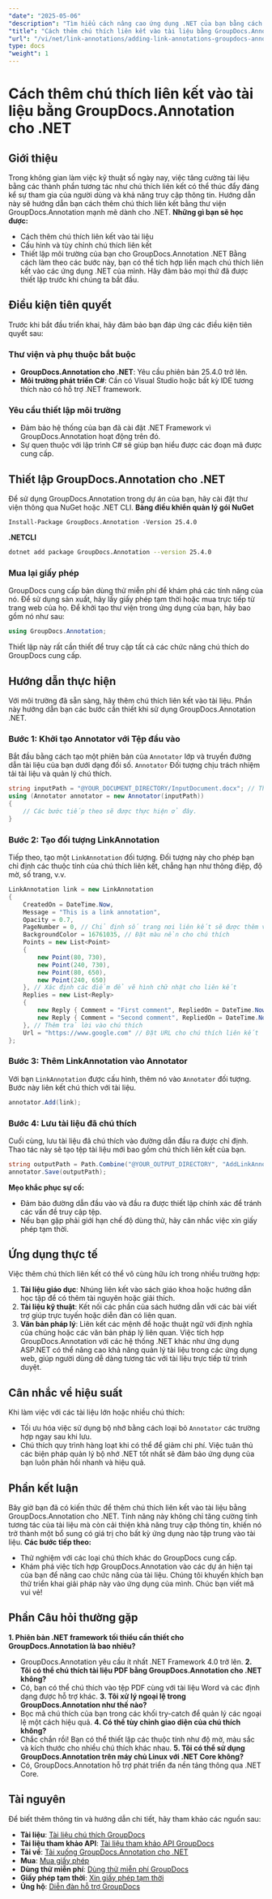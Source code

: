 ```yaml
---
"date": "2025-05-06"
"description": "Tìm hiểu cách nâng cao ứng dụng .NET của bạn bằng cách thêm chú thích liên kết tương tác bằng thư viện GroupDocs.Annotation mạnh mẽ. Làm theo hướng dẫn từng bước của chúng tôi và cải thiện tính tương tác của tài liệu ngay hôm nay."
"title": "Cách thêm chú thích liên kết vào tài liệu bằng GroupDocs.Annotation cho .NET | Hướng dẫn dành cho nhà phát triển"
"url": "/vi/net/link-annotations/adding-link-annotations-groupdocs-annotation-dotnet/"
type: docs
"weight": 1
---
```


# Cách thêm chú thích liên kết vào tài liệu bằng GroupDocs.Annotation cho .NET
## Giới thiệu
Trong không gian làm việc kỹ thuật số ngày nay, việc tăng cường tài liệu bằng các thành phần tương tác như chú thích liên kết có thể thúc đẩy đáng kể sự tham gia của người dùng và khả năng truy cập thông tin. Hướng dẫn này sẽ hướng dẫn bạn cách thêm chú thích liên kết bằng thư viện GroupDocs.Annotation mạnh mẽ dành cho .NET.
**Những gì bạn sẽ học được:**
- Cách thêm chú thích liên kết vào tài liệu
- Cấu hình và tùy chỉnh chú thích liên kết
- Thiết lập môi trường của bạn cho GroupDocs.Annotation .NET
Bằng cách làm theo các bước này, bạn có thể tích hợp liền mạch chú thích liên kết vào các ứng dụng .NET của mình. Hãy đảm bảo mọi thứ đã được thiết lập trước khi chúng ta bắt đầu.
## Điều kiện tiên quyết
Trước khi bắt đầu triển khai, hãy đảm bảo bạn đáp ứng các điều kiện tiên quyết sau:
### Thư viện và phụ thuộc bắt buộc
- **GroupDocs.Annotation cho .NET**: Yêu cầu phiên bản 25.4.0 trở lên.
- **Môi trường phát triển C#**: Cần có Visual Studio hoặc bất kỳ IDE tương thích nào có hỗ trợ .NET framework.
### Yêu cầu thiết lập môi trường
- Đảm bảo hệ thống của bạn đã cài đặt .NET Framework vì GroupDocs.Annotation hoạt động trên đó.
- Sự quen thuộc với lập trình C# sẽ giúp bạn hiểu được các đoạn mã được cung cấp.
## Thiết lập GroupDocs.Annotation cho .NET
Để sử dụng GroupDocs.Annotation trong dự án của bạn, hãy cài đặt thư viện thông qua NuGet hoặc .NET CLI.
**Bảng điều khiển quản lý gói NuGet**
```shell
Install-Package GroupDocs.Annotation -Version 25.4.0
```
**.NETCLI**
```bash
dotnet add package GroupDocs.Annotation --version 25.4.0
```
### Mua lại giấy phép
GroupDocs cung cấp bản dùng thử miễn phí để khám phá các tính năng của nó. Để sử dụng sản xuất, hãy lấy giấy phép tạm thời hoặc mua trực tiếp từ trang web của họ.
Để khởi tạo thư viện trong ứng dụng của bạn, hãy bao gồm nó như sau:
```csharp
using GroupDocs.Annotation;
```
Thiết lập này rất cần thiết để truy cập tất cả các chức năng chú thích do GroupDocs cung cấp.
## Hướng dẫn thực hiện
Với môi trường đã sẵn sàng, hãy thêm chú thích liên kết vào tài liệu. Phần này hướng dẫn bạn các bước cần thiết khi sử dụng GroupDocs.Annotation .NET.
### Bước 1: Khởi tạo Annotator với Tệp đầu vào
Bắt đầu bằng cách tạo một phiên bản của `Annotator` lớp và truyền đường dẫn tài liệu của bạn dưới dạng đối số. `Annotator` Đối tượng chịu trách nhiệm tải tài liệu và quản lý chú thích.
```csharp
string inputPath = "@YOUR_DOCUMENT_DIRECTORY/InputDocument.docx"; // Thay thế bằng đường dẫn tài liệu của bạn
using (Annotator annotator = new Annotator(inputPath))
{
    // Các bước tiếp theo sẽ được thực hiện ở đây.
}
```
### Bước 2: Tạo đối tượng LinkAnnotation
Tiếp theo, tạo một `LinkAnnotation` đối tượng. Đối tượng này cho phép bạn chỉ định các thuộc tính của chú thích liên kết, chẳng hạn như thông điệp, độ mờ, số trang, v.v.
```csharp
LinkAnnotation link = new LinkAnnotation
{
    CreatedOn = DateTime.Now,
    Message = "This is a link annotation",
    Opacity = 0.7,
    PageNumber = 0, // Chỉ định số trang nơi liên kết sẽ được thêm vào
    BackgroundColor = 16761035, // Đặt màu nền cho chú thích
    Points = new List<Point>
    {
        new Point(80, 730),
        new Point(240, 730),
        new Point(80, 650),
        new Point(240, 650)
    }, // Xác định các điểm để vẽ hình chữ nhật cho liên kết
    Replies = new List<Reply>
    {
        new Reply { Comment = "First comment", RepliedOn = DateTime.Now },
        new Reply { Comment = "Second comment", RepliedOn = DateTime.Now }
    }, // Thêm trả lời vào chú thích
    Url = "https://www.google.com" // Đặt URL cho chú thích liên kết
};
```
### Bước 3: Thêm LinkAnnotation vào Annotator
Với bạn `LinkAnnotation` được cấu hình, thêm nó vào `Annotator` đối tượng. Bước này liên kết chú thích với tài liệu.
```csharp
annotator.Add(link);
```
### Bước 4: Lưu tài liệu đã chú thích
Cuối cùng, lưu tài liệu đã chú thích vào đường dẫn đầu ra được chỉ định. Thao tác này sẽ tạo tệp tài liệu mới bao gồm chú thích liên kết của bạn.
```csharp
string outputPath = Path.Combine("@YOUR_OUTPUT_DIRECTORY", "AddLinkAnnotation-output.docx");
annotator.Save(outputPath);
```
**Mẹo khắc phục sự cố:**
- Đảm bảo đường dẫn đầu vào và đầu ra được thiết lập chính xác để tránh các vấn đề truy cập tệp.
- Nếu bạn gặp phải giới hạn chế độ dùng thử, hãy cân nhắc việc xin giấy phép tạm thời.
## Ứng dụng thực tế
Việc thêm chú thích liên kết có thể vô cùng hữu ích trong nhiều trường hợp:
1. **Tài liệu giáo dục**: Nhúng liên kết vào sách giáo khoa hoặc hướng dẫn học tập để có thêm tài nguyên hoặc giải thích.
2. **Tài liệu kỹ thuật**: Kết nối các phần của sách hướng dẫn với các bài viết trợ giúp trực tuyến hoặc diễn đàn có liên quan.
3. **Văn bản pháp lý**: Liên kết các mệnh đề hoặc thuật ngữ với định nghĩa của chúng hoặc các văn bản pháp lý liên quan.
Việc tích hợp GroupDocs.Annotation với các hệ thống .NET khác như ứng dụng ASP.NET có thể nâng cao khả năng quản lý tài liệu trong các ứng dụng web, giúp người dùng dễ dàng tương tác với tài liệu trực tiếp từ trình duyệt.
## Cân nhắc về hiệu suất
Khi làm việc với các tài liệu lớn hoặc nhiều chú thích:
- Tối ưu hóa việc sử dụng bộ nhớ bằng cách loại bỏ `Annotator` các trường hợp ngay sau khi lưu.
- Chú thích quy trình hàng loạt khi có thể để giảm chi phí.
Việc tuân thủ các biện pháp quản lý bộ nhớ .NET tốt nhất sẽ đảm bảo ứng dụng của bạn luôn phản hồi nhanh và hiệu quả.
## Phần kết luận
Bây giờ bạn đã có kiến thức để thêm chú thích liên kết vào tài liệu bằng GroupDocs.Annotation cho .NET. Tính năng này không chỉ tăng cường tính tương tác của tài liệu mà còn cải thiện khả năng truy cập thông tin, khiến nó trở thành một bổ sung có giá trị cho bất kỳ ứng dụng nào tập trung vào tài liệu.
**Các bước tiếp theo:**
- Thử nghiệm với các loại chú thích khác do GroupDocs cung cấp.
- Khám phá việc tích hợp GroupDocs.Annotation vào các dự án hiện tại của bạn để nâng cao chức năng của tài liệu.
Chúng tôi khuyến khích bạn thử triển khai giải pháp này vào ứng dụng của mình. Chúc bạn viết mã vui vẻ!
## Phần Câu hỏi thường gặp
**1. Phiên bản .NET framework tối thiểu cần thiết cho GroupDocs.Annotation là bao nhiêu?**
   - GroupDocs.Annotation yêu cầu ít nhất .NET Framework 4.0 trở lên.
**2. Tôi có thể chú thích tài liệu PDF bằng GroupDocs.Annotation cho .NET không?**
   - Có, bạn có thể chú thích vào tệp PDF cùng với tài liệu Word và các định dạng được hỗ trợ khác.
**3. Tôi xử lý ngoại lệ trong GroupDocs.Annotation như thế nào?**
   - Bọc mã chú thích của bạn trong các khối try-catch để quản lý các ngoại lệ một cách hiệu quả.
**4. Có thể tùy chỉnh giao diện của chú thích không?**
   - Chắc chắn rồi! Bạn có thể thiết lập các thuộc tính như độ mờ, màu sắc và kích thước cho nhiều chú thích khác nhau.
**5. Tôi có thể sử dụng GroupDocs.Annotation trên máy chủ Linux với .NET Core không?**
   - Có, GroupDocs.Annotation hỗ trợ phát triển đa nền tảng thông qua .NET Core.
## Tài nguyên
Để biết thêm thông tin và hướng dẫn chi tiết, hãy tham khảo các nguồn sau:
- **Tài liệu**: [Tài liệu chú thích GroupDocs](https://docs.groupdocs.com/annotation/net/)
- **Tài liệu tham khảo API**: [Tài liệu tham khảo API GroupDocs](https://reference.groupdocs.com/annotation/net/)
- **Tải về**: [Tải xuống GroupDocs.Annotation cho .NET](https://releases.groupdocs.com/annotation/net/)
- **Mua**: [Mua giấy phép](https://purchase.groupdocs.com/buy)
- **Dùng thử miễn phí**: [Dùng thử miễn phí GroupDocs](https://releases.groupdocs.com/annotation/net/)
- **Giấy phép tạm thời**: [Xin giấy phép tạm thời](https://purchase.groupdocs.com/temporary-license/)
- **Ủng hộ**: [Diễn đàn hỗ trợ GroupDocs](https://forum.groupdocs.com/c/annotation/)